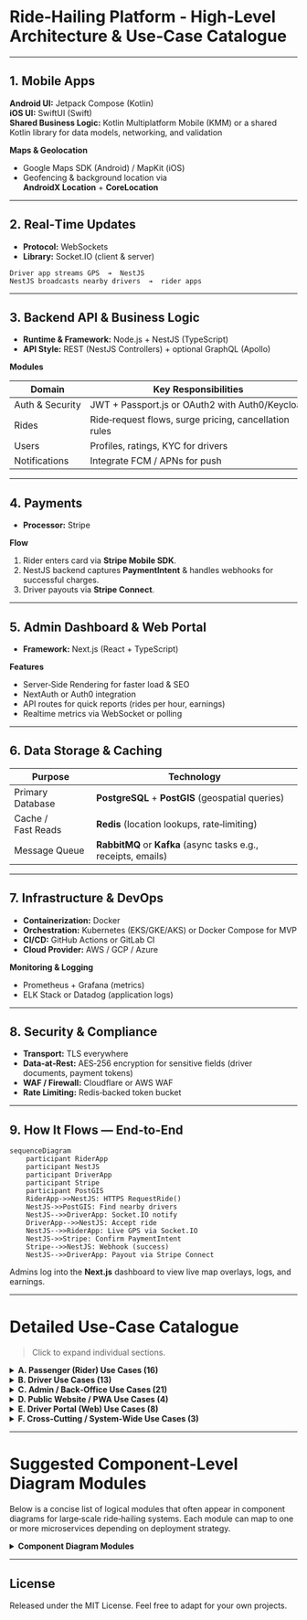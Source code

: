 # Ride‑Hailing Platform ‑ High‑Level Architecture & Use‑Case Catalogue

---

## 1. Mobile Apps

**Android UI:** Jetpack Compose (Kotlin)  
**iOS UI:** SwiftUI (Swift)  
**Shared Business Logic:** Kotlin Multiplatform Mobile (KMM) or a shared Kotlin library for data models, networking, and validation  

**Maps & Geolocation**

* Google Maps SDK (Android) / MapKit (iOS)  
* Geofencing & background location via **AndroidX Location** + **CoreLocation**

---

## 2. Real‑Time Updates

* **Protocol:** WebSockets  
* **Library:** Socket.IO (client & server)

```
Driver app streams GPS  ➔  NestJS
NestJS broadcasts nearby drivers  ➔  rider apps
```

---

## 3. Backend API & Business Logic

* **Runtime & Framework:** Node.js + NestJS (TypeScript)  
* **API Style:** REST (NestJS Controllers) + optional GraphQL (Apollo)

**Modules**

| Domain | Key Responsibilities |
|--------|----------------------|
| Auth & Security | JWT + Passport.js or OAuth2 with Auth0/Keycloak |
| Rides | Ride‑request flows, surge pricing, cancellation rules |
| Users | Profiles, ratings, KYC for drivers |
| Notifications | Integrate FCM / APNs for push |

---

## 4. Payments

* **Processor:** Stripe  

**Flow**

1. Rider enters card via **Stripe Mobile SDK**.  
2. NestJS backend captures **PaymentIntent** & handles webhooks for successful charges.  
3. Driver payouts via **Stripe Connect**.

---

## 5. Admin Dashboard & Web Portal

* **Framework:** Next.js (React + TypeScript)  

**Features**

* Server‑Side Rendering for faster load & SEO  
* NextAuth or Auth0 integration  
* API routes for quick reports (rides per hour, earnings)  
* Realtime metrics via WebSocket or polling  

---

## 6. Data Storage & Caching

| Purpose           | Technology                            |
|-------------------|---------------------------------------|
| Primary Database  | **PostgreSQL** + **PostGIS** (geospatial queries) |
| Cache / Fast Reads| **Redis** (location lookups, rate‑limiting) |
| Message Queue     | **RabbitMQ** or **Kafka** (async tasks e.g., receipts, emails) |

---

## 7. Infrastructure & DevOps

* **Containerization:** Docker  
* **Orchestration:** Kubernetes (EKS/GKE/AKS) or Docker Compose for MVP  
* **CI/CD:** GitHub Actions or GitLab CI  
* **Cloud Provider:** AWS / GCP / Azure  

**Monitoring & Logging**

* Prometheus + Grafana (metrics)  
* ELK Stack or Datadog (application logs)  

---

## 8. Security & Compliance

* **Transport:** TLS everywhere  
* **Data‑at‑Rest:** AES‑256 encryption for sensitive fields (driver documents, payment tokens)  
* **WAF / Firewall:** Cloudflare or AWS WAF  
* **Rate Limiting:** Redis‑backed token bucket  

---

## 9. How It Flows — End‑to‑End

```mermaid
sequenceDiagram
    participant RiderApp
    participant NestJS
    participant DriverApp
    participant Stripe
    participant PostGIS
    RiderApp->>NestJS: HTTPS RequestRide()
    NestJS->>PostGIS: Find nearby drivers
    NestJS-->>DriverApp: Socket.IO notify
    DriverApp-->>NestJS: Accept ride
    NestJS-->>RiderApp: Live GPS via Socket.IO
    NestJS->>Stripe: Confirm PaymentIntent
    Stripe-->>NestJS: Webhook (success)
    NestJS-->>DriverApp: Payout via Stripe Connect
```

Admins log into the **Next.js** dashboard to view live map overlays, logs, and earnings.

---

# Detailed Use‑Case Catalogue

> Click to expand individual sections.

<details>
<summary><strong>A. Passenger (Rider) Use Cases (16)</strong></summary>

| ID | Title |
|----|-------------------------------------------|
| A.1 | Register / Sign Up |
| A.2 | Login / Authenticate |
| A.3 | Forgot / Reset Password |
| A.4 | Edit Profile & Preferences |
| A.5 | Request a Ride |
| A.6 | Wait for Driver (Ads + Progress Bar) |
| A.7 | Track Driver & Trip Status |
| A.8 | Cancel Ride |
| A.9 | Rate & Review Driver |
| A.10 | View Ride History |
| A.11 | Safety Centre (SOS & Share Trip) |
| A.12 | In‑App Support Chat (Rider) |
| A.13 | Manage Favourite Locations |
| A.14 | Modify Destination Before Pickup |
| A.15 | Share Live Trip Link |
| A.16 | Manage Notification Preferences |

</details>

<details>
<summary><strong>B. Driver Use Cases (13)</strong></summary>

| ID | Title |
|----|-----------------------------------|
| B.1 | Driver Onboarding & Vehicle Setup |
| B.2 | Go Online / Offline |
| B.3 | Accept / Decline Ride |
| B.4 | Navigate to Pickup & Start Trip |
| B.5 | Complete Trip & End Ride |
| B.6 | Earnings Dashboard (Distance‑Only) |
| B.7 | View Ride History & Filters |
| B.8 | Profile & Document Management |
| B.9 | In‑App Support Chat (Driver) |
| B.10 | Change Password / MFA Recovery |
| B.11 | Safety Incident Reporting |
| B.12 | Rate & Review Rider |
| B.13 | Export Distance Log (CSV) |

</details>

<details>
<summary><strong>C. Admin / Back‑Office Use Cases (21)</strong></summary>

| ID | Title |
|----|-----------------------------------------------------|
| C.1 | Approve / Reject Driver Applications |
| C.2 | Show / Hide Driver Details to Clients |
| C.3 | Assign Driver Manually / Forward to Fleet |
| C.4 | Configure Pricing Parameters (base + per‑km + per‑minute) |
| C.5 | Enable / Disable Auto‑Assignment |
| C.6 | Resolve Disputes & Support Tickets |
| C.7 | Promotion & Campaign Management |
| C.8 | Block‑List Management |
| C.9 | Spam Filtering & Content Moderation |
| C.10 | Enhanced Support & Ticket Workflows |
| C.11 | CRUD Admin Accounts & Roles |
| C.12 | Content Management (Blog / FAQ / Banners) |
| C.13 | Analytics & Reports |
| C.14 | System Settings & Security |
| C.15 | Suspend / Reinstate Driver |
| C.16 | GDPR Data‑Erasure Workflow |
| C.17 | Audit Log & Access Review |
| C.18 | Configure Retention Windows |
| C.19 | System Health & Alerting |
| C.20 | Role & Permission Templates |
| C.21 | Generate & Schedule Reports |

</details>

<details>
<summary><strong>D. Public Website / PWA Use Cases (4)</strong></summary>

| ID | Title |
|----|----------------------------|
| D.1 | Browse Marketing Content |
| D.2 | Web‑Booking Widget |
| D.3 | Install PWA & Receive Push |
| D.4 | Handle 404 & Offline States |

</details>

<details>
<summary><strong>E. Driver Portal (Web) Use Cases (8)</strong></summary>

| ID | Title |
|----|----------------------------------|
| E.1 | Login & MFA |
| E.2 | Profile & Document Management |
| E.3 | Availability Scheduling |
| E.4 | View Ride History & Filters |
| E.5 | Earnings Dashboard |
| E.6 | Support Centre |
| E.7 | Two‑Factor Recovery |
| E.8 | Download & Print Documents |

</details>

<details>
<summary><strong>F. Cross‑Cutting / System‑Wide Use Cases (3)</strong></summary>

| ID | Title |
|----|-----------------------------------------------------------|
| F.1 | Localization / Language Switch |
| F.2 | Accessibility Settings (contrast, font, screen‑reader) |
| F.3 | Notifications Center (view & dismiss past pushes) |

</details>

---

# Suggested Component‑Level Diagram Modules

Below is a concise list of logical modules that often appear in component diagrams for large‑scale ride‑hailing systems. Each module can map to one or more microservices depending on deployment strategy.

<details>
<summary><strong>Component Diagram Modules</strong></summary>

1. **Mobile Apps ↔ API Gateway** — Passenger & Driver apps, API‑Gateway façade, rate‑limiting, JWT injection  
2. **Authentication & Identity** — Auth service, MFA, password reset, social‑login adapters  
3. **User Profile & Preferences** — Profile service, favorites, notification settings, GDPR store  
4. **Ride Request & Matching** — Ride service, matching engine, surge calculator, ETA/maps adapter  
5. **Driver Dispatch & Navigation** — Driver status service, route‑planner, telemetry collector  
6. **Trip Lifecycle Management** — State‑machine, odometer tracker, cancellation handler  
7. **Payment, Pricing & Payouts** — Fare calculator, promo/discount engine, payment gateway, driver wallet  
8. **Rating & Feedback** — Rating service, sentiment filter, reputation scorer  
9. **Notification Delivery** — Push gateway, SMS/email adapters, templating service  
10. **Support & Ticketing** — Ticket service, chatbot, agent console, SLA timer  
11. **Admin / Back‑Office Portal** — RBAC layer, driver‑approval workflow, content CMS  
12. **Analytics & Reporting** — Event sink, OLAP store, dashboard renderer, export scheduler  
13. **Audit & Compliance** — Audit log, access‑review tool, GDPR erasure workflow  
14. **Configuration & Pricing Management** — Feature‑flag service, pricing rule store, dynamic config API  
15. **Promotion & Campaign Manager** — Voucher generator, segmentation engine, campaign scheduler  
16. **Maps & Geolocation Services** — Map tile proxy, geocoder, distance‑matrix cache  
17. **Event Bus & Streaming** — Kafka/NATS cluster, schema registry, DLQ & retry orchestrator  
18. **Monitoring & Alerting** — Metrics collector, log shipper, APM, on‑call PagerDuty  
19. **System Health & Self‑Healing** — Circuit‑breaker, auto‑scaler, chaos injector  
20. **Developer / Partner API** — OAuth2 server, rate‑limiter, API documentation portal  

</details>

---

## License

Released under the MIT License. Feel free to adapt for your own projects.
